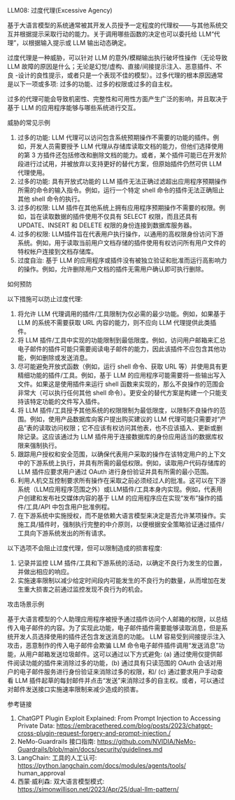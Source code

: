 LLM08: 过度代理(Excessive Agency)
 
基于大语言模型的系统通常被其开发人员授予一定程度的代理权——与其他系统交互并根据提示采取行动的能力。关于调用哪些函数的决定也可以委托给 LLM“代理”，以根据输入提示或 LLM 输出动态确定。
 
过度代理是一种威胁，可以针对 LLM 的意外/模糊输出执行破坏性操作（无论导致 LLM 故障的原因是什么；无论是幻觉/虚构、直接/间接提示注入、恶意插件、不良 -设计的良性提示，或者只是一个表现不佳的模型）。过多代理的根本原因通常是以下一项或多项: 过多的功能、过多的权限或过多的自主权。
 
过多的代理可能会导致机密性、完整性和可用性方面产生广泛的影响，并且取决于基于 LLM 的应用程序能够与哪些系统进行交互。
 
威胁的常见示例
 
1. 过多的功能: LLM 代理可以访问包含系统预期操作不需要的功能的插件。例如，开发人员需要授予 LLM 代理从存储库读取文档的能力，但他们选择使用的第 3 方插件还包括修改和删除文档的能力。或者，某个插件可能已在开发阶段进行过试用，并被放弃以支持更好的替代方案，但原始插件仍然可供 LLM 代理使用。
2. 过多的功能: 具有开放式功能的 LLM 插件无法正确过滤超出应用程序预期操作所需的命令的输入指令。例如，运行一个特定 shell 命令的插件无法正确阻止其他 shell 命令的执行。
3. 过多的权限: LLM 插件在其他系统上拥有应用程序预期操作不需要的权限。例如，旨在读取数据的插件使用不仅具有 SELECT 权限，而且还具有 UPDATE、INSERT 和 DELETE 权限的身份连接到数据库服务器。
4. 过多的权限: LLM插件旨在代表用户执行操作，以通用的高权限身份访问下游系统。例如，用于读取当前用户文档存储的插件使用有权访问所有用户文件的特权帐户连接到文档存储库。
5. 过度自治: 基于 LLM 的应用程序或插件没有被独立验证和批准而运行高影响力的操作。例如，允许删除用户文档的插件无需用户确认即可执行删除。
 
如何预防
 
以下措施可以防止过度代理: 
 
1. 将允许 LLM 代理调用的插件/工具限制为仅必需的最少功能。例如，如果基于 LLM 的系统不需要获取 URL 内容的能力，则不应向 LLM 代理提供此类插件。
2. 将 LLM 插件/工具中实现的功能限制到最低限度。例如，访问用户邮箱来汇总电子邮件的插件可能只需要阅读电子邮件的能力，因此该插件不应包含其他功能，例如删除或发送消息。
3. 尽可能避免开放式函数（例如，运行 shell 命令、获取 URL 等）并使用具有更精细功能的插件/工具。例如，基于 LLM 的应用程序可能需要将一些输出写入文件。如果这是使用插件来运行 shell 函数来实现的，那么不良操作的范围会非常大（可以执行任何其他 shell 命令）。更安全的替代方案是构建一个只能支持该特定功能的文件写入插件。
4. 将 LLM 插件/工具授予其他系统的权限限制为最低限度，以限制不良操作的范围。例如，使用产品数据库向客户提出购买建议的 LLM 代理可能只需要对“产品”表的读取访问权限；它不应该有权访问其他表，也不应该插入、更新或删除记录。这应该通过为 LLM 插件用于连接数据库的身份应用适当的数据库权限来强制执行。
5. 跟踪用户授权和安全范围，以确保代表用户采取的操作在该特定用户的上下文中的下游系统上执行，并具有所需的最低权限。例如，读取用户代码存储库的 LLM 插件应要求用户通过 OAuth 进行身份验证并具有所需的最小范围。
6. 利用人机交互控制要求所有操作在采取之前必须经过人的批准。这可以在下游系统（LLM应用程序范围之外）或LLM插件/工具本身内实现。例如，代表用户创建和发布社交媒体内容的基于 LLM 的应用程序应在实现“发布”操作的插件/工具/API 中包含用户批准例程。
7. 在下游系统中实施授权，而不是依赖大语言模型来决定是否允许某项操作。实施工具/插件时，强制执行完整的中介原则，以便根据安全策略验证通过插件/工具向下游系统发出的所有请求。
 
以下选项不会阻止过度代理，但可以限制造成的损害程度: 
 
1. 记录并监控 LLM 插件/工具和下游系统的活动，以确定不良行为发生的位置，并做出相应的响应。
2. 实施速率限制以减少给定时间段内可能发生的不良行为的数量，从而增加在发生重大损害之前通过监控发现不良行为的机会。
 
攻击场景示例
 
基于大语言模型的个人助理应用程序被授予通过插件访问个人邮箱的权限，以总结传入电子邮件的内容。为了实现此功能，电子邮件插件需要能够读取消息，但是系统开发人员选择使用的插件还包含发送消息的功能。 LLM 容易受到间接提示注入攻击，恶意制作的传入电子邮件会欺骗 LLM 命令电子邮件插件调用“发送消息”功能，从用户邮箱发送垃圾邮件。这可以通过以下方式避免: (a) 通过使用仅提供邮件阅读功能的插件来消除过多的功能，(b) 通过具有只读范围的 OAuth 会话对用户的电子邮件服务进行身份验证来消除过多的权限，和/ (c) 通过要求用户手动查看 LLM 插件起草的每封邮件并点击“发送”来消除过多的自主权。或者，可以通过对邮件发送接口实施速率限制来减少造成的损害。
 
参考链接
 
1. ChatGPT Plugin Exploit Explained: From Prompt Injection to Accessing Private Data:  https://embracethered.com/blog/posts/2023/chatgpt-cross-plugin-request-forgery-and-prompt-injection./
2. NeMo-Guardrails 接口指南:  https://github.com/NVIDIA/NeMo-Guardrails/blob/main/docs/security/guidelines.md
3. LangChain: 工具的人工认可:  https://python.langchain.com/docs/modules/agents/tools/ human_approval
4. 西蒙·威利森: 双大语言模型模式:  https://simonwillison.net/2023/Apr/25/dual-llm-pattern/
